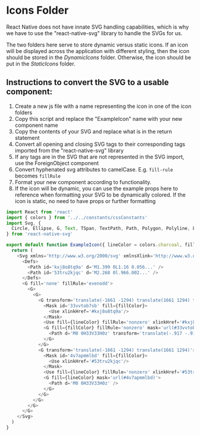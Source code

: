 # Icons Folder

React Native does not have innate SVG handling capabilities, which is why we have to use the "react-native-svg" library to handle the SVGs for us.

The two folders here serve to store dynamic versus static icons. If an icon will be displayed across the application with different styling, then the icon should be stored in the *DynamicIcons* folder. Otherwise, the icon should be put in the *StaticIcons* folder.

## Instructions to convert the SVG to a usable component:
1. Create a new js file with a name representing the icon in one of the icon folders
2. Copy this script and replace the "ExampleIcon" name with your new component name
3. Copy the contents of your SVG and replace what is in the return statement
4. Convert all opening and closing SVG tags to their corresponding tags imported from the "react-native-svg" library
  1. If any tags are in the SVG that are not represented in the SVG import, use the ForeignObject component
5. Convert hyphenated svg attributes to camelCase. E.g. `fill-rule` becomes `fillRule`
6. Format your new component according to functionality.
  1. If the icon will be dynamic, you can use the example props here to reference when formatting your SVG to be dynamically colored. If the icon is static, no need to have props or further formatting

``` javascript
import React from 'react'
import { colors } from '../../constants/cssConstants'
import Svg, {
  Circle, Ellipse, G, Text, TSpan, TextPath, Path, Polygon, Polyline, Line, Rect, Use, Image, Symbol, Defs, LinearGradient, RadialGradient, Stop, ClipPath, Pattern, Mask, ForeignObject
} from 'react-native-svg'

export default function ExampleIcon({ lineColor = colors.charcoal, fillColor = colors.white }) {
  return (
    <Svg xmlns='http://www.w3.org/2000/svg' xmlnsXlink='http://www.w3.org/1999/xlink' width='33' height='33' viewBox='0 0 33 33'>
      <Defs>
        <Path id='kxj8o8tq9a' d='M1.399 0L1.16 0.056...' />
        <Path id='53tru2kjqc' d='M2.268 0l.966.002...' />
      </Defs>
      <G fill='none' fillRule='evenodd'>
        <G>
          <G>
            <G transform='translate(-1661 -1294) translate(1661 1294) translate(.917 .917)'>
              <Mask id='33vvtob7sb' fill={fillColor}>
                <Use xlinkHref='#kxj8o8tq9a'/>
              </Mask>
              <Use fill={lineColor} fillRule='nonzero' xlinkHref='#kxj8o8tq9a'/>
              <G fill={fillColor} fillRule='nonzero' mask='url(#33vvtob7sb)'>
                <Path d='M0 0H33V33H0z' transform='translate(-.917 -.917)' />
              </G>
            </G>
            <G transform='translate(-1661 -1294) translate(1661 1294)'>
              <Mask id='4v7apmmlbd' fill={fillColor}>
                <Use xlinkHref='#53tru2kjqc'/>
              </Mask>
              <Use fill={lineColor} fillRule='nonzero' xlinkHref='#53tru2kjqc'/>
              <G fill={lineColor} mask='url(#4v7apmmlbd)'>
                <Path d='M0 0H33V33H0z' />
              </G>
            </G>
          </G>
        </G>
      </G>
    </Svg>
  )
}